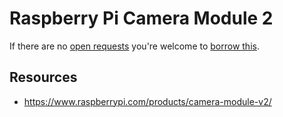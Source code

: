 # Raspberry Pi Camera Module 2
If there are no [open requests](../../../../issues?q=is%3Aissue+is%3Aopen+%22Raspberry+Pi+Camera+Module+2%22) you're welcome to [borrow this](../../../../issues/new?title=Borrow%20request%20for%20Raspberry%20Pi%20Camera%20Module%202&body=1%20piece%20of%20[this](../blob/main/Hardware/Cameras/Raspberry_Pi_Camera_Module_2.md)%20for%20~2%20weeks.).

## Resources
- https://www.raspberrypi.com/products/camera-module-v2/
